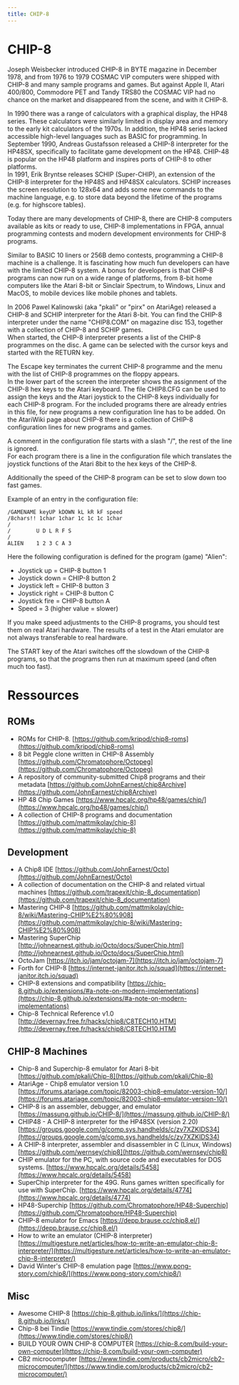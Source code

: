 ```yaml
---
title: CHIP-8
---
```

# CHIP-8  
  
Joseph Weisbecker introduced CHIP-8 in BYTE magazine in December 1978, and from 1976 to 1979 COSMAC VIP computers were shipped with CHIP-8 and many sample programs and games. But against Apple II, Atari 400/800, Commodore PET and Tandy TRS80 the COSMAC VIP had no chance on the market and disappeared from the scene, and with it CHIP-8.  
  
In 1990 there was a range of calculators with a graphical display, the HP48 series. These calculators were similarly limited in display area and memory to the early kit calculators of the 1970s. In addition, the HP48 series lacked accessible high-level languages such as BASIC for programming. In September 1990, Andreas Gustafsson released a CHIP-8 interpreter for the HP48SX, specifically to facilitate game development on the HP48. CHIP-48 is popular on the HP48 platform and inspires ports of CHIP-8 to other platforms.  
In 1991, Erik Bryntse releases SCHIP (Super-CHIP), an extension of the CHIP-8 interpreter for the HP48S and HP48SX calculators. SCHIP increases the screen resolution to 128x64 and adds some new commands to the machine language, e.g. to store data beyond the lifetime of the programs (e.g. for highscore tables).  
  
Today there are many developments of CHIP-8, there are CHIP-8 computers available as kits or ready to use, CHIP-8 implementations in FPGA, annual programming contests and modern development environments for CHIP-8 programs.  
  
Similar to BASIC 10 liners or 256B demo contests, programming a CHIP-8 machine is a challenge. It is fascinating how much fun developers can have with the limited CHIP-8 system. A bonus for developers is that CHIP-8 programs can now run on a wide range of platforms, from 8-bit home computers like the Atari 8-bit or Sinclair Spectrum, to Windows, Linux and MacOS, to mobile devices like mobile phones and tablets.  
  
In 2006 Pawel Kalinowski (aka "pkali" or "pirx" on AtariAge) released a CHIP-8 and SCHIP interpreter for the Atari 8-bit. You can find the CHIP-8 interpreter under the name "CHIP8.COM" on magazine disc 153, together with a collection of CHIP-8 and SCHIP games.  
When started, the CHIP-8 interpreter presents a list of the CHIP-8 programmes on the disc. A game can be selected with the cursor keys and started with the RETURN key.  
  
The Escape key terminates the current CHIP-8 programme and the menu with the list of CHIP-8 programmes on the floppy appears.  
In the lower part of the screen the interpreter shows the assignment of the CHIP-8 hex keys to the Atari keyboard. The file CHIP8.CFG can be used to assign the keys and the Atari joystick to the CHIP-8 keys individually for each CHIP-8 program. For the included programs there are already entries in this file, for new programs a new configuration line has to be added. On the AtariWiki page about CHIP-8 there is a collection of CHIP-8 configuration lines for new programs and games.  
  
A comment in the configuration file starts with a slash "/", the rest of the line is ignored.  
For each program there is a line in the configuration file which translates the joystick functions of the Atari 8bit to the hex keys of the CHIP-8.  
  
Additionally the speed of the CHIP-8 program can be set to slow down too fast games.  
  
Example of an entry in the configuration file:  
  
```
/GAMENAME keyUP kDOWN kL kR kF speed
/8chars!! 1char 1char 1c 1c 1c 1char
/
/        U D L R F S
/
ALIEN    1 2 3 C A 3
```
  
Here the following configuration is defined for the program (game) "Alien":  
- Joystick up = CHIP-8 button 1  
- Joystick down = CHIP-8 button 2  
- Joystick left = CHIP-8 button 3  
- Joystick right = CHIP-8 button C  
- Joystick fire = CHIP-8 button A  
- Speed = 3 (higher value = slower)  
  
If you make speed adjustments to the CHIP-8 programs, you should test them on real Atari hardware. The results of a test in the Atari emulator are not always transferable to real hardware.  
  
The START key of the Atari switches off the slowdown of the CHIP-8 programs, so that the programs then run at maximum speed (and often much too fast).  
  
# Ressources  
  
## ROMs  
  
- ROMs for CHIP-8. [https://github.com/kripod/chip8-roms](https://github.com/kripod/chip8-roms)  
- 8 bit Peggle clone written in CHIP-8 Assembly [https://github.com/Chromatophore/Octopeg](https://github.com/Chromatophore/Octopeg)  
- A repository of community-submitted Chip8 programs and their metadata [https://github.com/JohnEarnest/chip8Archive](https://github.com/JohnEarnest/chip8Archive)  
- HP 48 Chip Games [https://www.hpcalc.org/hp48/games/chip/](https://www.hpcalc.org/hp48/games/chip/)  
- A collection of CHIP-8 programs and documentation [https://github.com/mattmikolay/chip-8](https://github.com/mattmikolay/chip-8)  
  
## Development  
  
- A Chip8 IDE [https://github.com/JohnEarnest/Octo](https://github.com/JohnEarnest/Octo)  
- A collection of documentation on the CHIP-8 and related virtual machines [https://github.com/trapexit/chip-8_documentation](https://github.com/trapexit/chip-8_documentation)  
- Mastering CHIP‐8 [https://github.com/mattmikolay/chip-8/wiki/Mastering-CHIP%E2%80%908](https://github.com/mattmikolay/chip-8/wiki/Mastering-CHIP%E2%80%908)  
- Mastering SuperChip [http://johnearnest.github.io/Octo/docs/SuperChip.html](http://johnearnest.github.io/Octo/docs/SuperChip.html)  
- OctoJam [https://itch.io/jam/octojam-7](https://itch.io/jam/octojam-7)  
- Forth for CHIP-8 [https://internet-janitor.itch.io/squad](https://internet-janitor.itch.io/squad)  
- CHIP-8 extensions and compatibility [https://chip-8.github.io/extensions/#a-note-on-modern-implementations](https://chip-8.github.io/extensions/#a-note-on-modern-implementations)  
- Chip-8 Technical Reference v1.0 [http://devernay.free.fr/hacks/chip8/C8TECH10.HTM](http://devernay.free.fr/hacks/chip8/C8TECH10.HTM)  
  
## CHIP-8 Machines  
- Chip-8 and Superchip-8 emulator for Atari 8-bit [https://github.com/pkali/Chip-8](https://github.com/pkali/Chip-8)  
- AtariAge - Chip8 emulator version 1.0 [https://forums.atariage.com/topic/82003-chip8-emulator-version-10/](https://forums.atariage.com/topic/82003-chip8-emulator-version-10/)  
- CHIP-8 is an assembler, debugger, and emulator [https://massung.github.io/CHIP-8/](https://massung.github.io/CHIP-8/)  
- CHIP48 - A CHIP-8 interpreter for the HP48SX (version 2.20) [https://groups.google.com/g/comp.sys.handhelds/c/zv7XZKIDS34](https://groups.google.com/g/comp.sys.handhelds/c/zv7XZKIDS34)  
- A CHIP-8 interpreter, assembler and disassembler in C (Linux, Windows) [https://github.com/wernsey/chip8](https://github.com/wernsey/chip8)  
- CHIP emulator for the PC, with source code and executables for DOS systems. [https://www.hpcalc.org/details/5458](https://www.hpcalc.org/details/5458)  
- SuperChip interpreter for the 49G. Runs games written specifically for use with SuperChip. [https://www.hpcalc.org/details/4774](https://www.hpcalc.org/details/4774)  
- HP48-Superchip [https://github.com/Chromatophore/HP48-Superchip](https://github.com/Chromatophore/HP48-Superchip)  
- CHIP-8 emulator for Emacs [https://depp.brause.cc/chip8.el/](https://depp.brause.cc/chip8.el/)  
- How to write an emulator (CHIP-8 interpreter) [https://multigesture.net/articles/how-to-write-an-emulator-chip-8-interpreter/](https://multigesture.net/articles/how-to-write-an-emulator-chip-8-interpreter/)  
- David Winter's CHIP-8 emulation page [https://www.pong-story.com/chip8/](https://www.pong-story.com/chip8/)  
  
  
## Misc  
- Awesome CHIP-8 [https://chip-8.github.io/links/](https://chip-8.github.io/links/)  
- Chip-8 bei Tindie [https://www.tindie.com/stores/chip8/](https://www.tindie.com/stores/chip8/)  
- BUILD YOUR OWN CHIP-8 COMPUTER [https://chip-8.com/build-your-own-computer](https://chip-8.com/build-your-own-computer)  
- CB2 microcomputer [https://www.tindie.com/products/cb2micro/cb2-microcomputer/](https://www.tindie.com/products/cb2micro/cb2-microcomputer/)  
  
